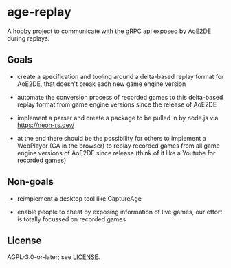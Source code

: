 # age-replay

A hobby project to communicate with the gRPC api exposed by AoE2DE during
replays.

## Goals

- create a specification and tooling around a delta-based replay format for
  AoE2DE, that doesn't break each new game engine version

- automate the conversion process of recorded games to this delta-based replay
  format from game engine versions since the release of AoE2DE

- implement a parser and create a package to be pulled in by node.js via
  https://neon-rs.dev/

- at the end there should be the possibility for others to implement a WebPlayer
  (CA in the browser) to replay recorded games from all game engine versions of
  AoE2DE since release (think of it like a Youtube for recorded games)

## Non-goals

- reimplement a desktop tool like CaptureAge

- enable people to cheat by exposing information of live games, our effort is
  totally focussed on recorded games

## License

AGPL-3.0-or-later; see [LICENSE](./LICENSE).
